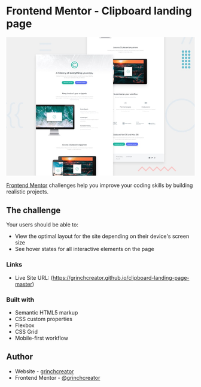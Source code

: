 # Frontend Mentor - Clipboard landing page

![Design preview for the Clipboard landing page coding challenge](./design/desktop-preview.jpg)


[Frontend Mentor](https://www.frontendmentor.io) challenges help you improve your coding skills by building realistic projects.


## The challenge

Your users should be able to: 

- View the optimal layout for the site depending on their device's screen size
- See hover states for all interactive elements on the page

### Links

- Live Site URL: (https://grinchcreator.github.io/clipboard-landing-page-master)

### Built with

- Semantic HTML5 markup
- CSS custom properties
- Flexbox
- CSS Grid
- Mobile-first workflow


## Author

- Website - [grinchcreator](https://grinchcreator.github.io/Personal-Website/)
- Frontend Mentor - [@grinchcreator](https://www.frontendmentor.io/profile/grinchcreator)
